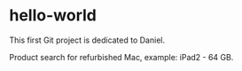 # hello-world

This first Git project is dedicated to Daniel.

Product search for refurbished Mac, example: iPad2 - 64 GB.
